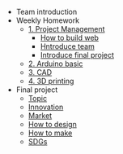 <!-- 侧边栏 docs/_sidebar.md -->
- Team introduction
- Weekly Homework
  - [1. Project Management]()
    - [How to build web](class/1pm/1pm-web.md)
    - [Hntroduce team]()
    - [Introduce final project]()
  - [2. Arduino basic]()
  - [3. CAD]()
  - [4. 3D printing]()
- Final project
  - [Topic]()
  - [Innovation]()
  - [Market]()
  - [How to design]()
  - [How to make]()
  - [SDGs]()